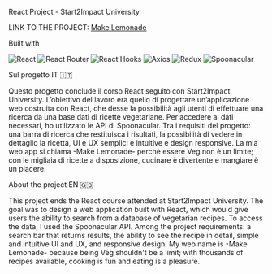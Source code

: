 React Project - Start2Impact University

LINK TO THE PROJECT: [Make Lemonade
](https://makelemonade.netlify.app)

Built with

![React](https://img.shields.io/badge/React-61DAFB?style=for-the-badge&logo=react&logoColor=white)
![React Router](https://img.shields.io/badge/React_Router-CA4245?style=for-the-badge&logo=react-router&logoColor=white)
![React Hooks](https://img.shields.io/badge/React_Hooks-61DAFB?style=for-the-badge&logo=react&logoColor=white)
![Axios](https://img.shields.io/badge/Axios-5A29E4?style=for-the-badge&logo=axios&logoColor=white)
![Redux](https://img.shields.io/badge/Redux-764ABC?style=for-the-badge&logo=redux&logoColor=white)
![Spoonacular](https://img.shields.io/badge/Spoonacular_API-4CAF50?style=for-the-badge&logo=spoonacular&logoColor=white)


Sul progetto IT 🇮🇹

Questo progetto conclude il corso React seguito con Start2Impact University.
L’obiettivo del lavoro era quello di progettare un’applicazione web costruita con React, che desse la possibilità agli utenti di effettuare una ricerca da una base dati di ricette vegetariane. Per accedere ai dati necessari, ho utilizzato le API di Spoonacular. Tra i requisiti del progetto: una barra di ricerca che restituisca i risultati, la possibilità di vedere in dettaglio la ricetta, UI e UX semplici e intuitive e design responsive. 
La mia web app si chiama -Make Lemonade- perchè essere Veg non è un limite; con le migliaia di ricette a disposizione, cucinare è divertente e mangiare è un piacere.

About the project EN 🇬🇧

This project ends the React course attended at Start2Impact University.
The goal was to design a web application built with React, which would give users the ability to search from a database of vegetarian recipes. To access the data, I used the Spoonacular API. Among the project requirements: a search bar that returns results, the ability to see the recipe in detail, simple and intuitive UI and UX, and responsive design. 
My web name is -Make Lemonade- because being Veg shouldn't be a limit; with thousands of recipes available, cooking is fun and eating is a pleasure.




